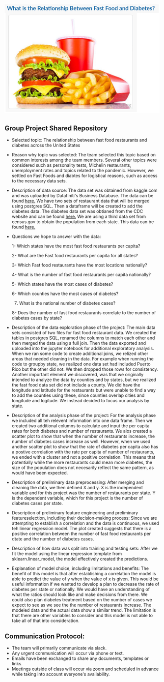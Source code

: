 # ![Image](https://github.com/fletchrk/Fast_Food_Project/blob/main/Resources/Image.png)

## Group Project Shared Repository

- Selected topic: The relationship between fast food restaurants and diabetes across the United States

- Reason why topic was selected: The team selected this topic based on common interests among the team members. Several other topics were considered such as personality tests, Michelin restaurants, unemployment rates and topics related to the pandemic. However, we settled on Fast Foods and diabtes for logistical reasons, such as access to the necessary data sets. 

- Description of data source: The data set was obtained from kaggle.com and was uploaded by Datafiniti's Business Database. The data can be found [here.](https://www.kaggle.com/datafiniti/fast-food-restaurants) We have two sets of restaurant data that will be merged using postgres SQL. Then a dataframe will be created to add the diabetes data. The diabetes data set was obtianed from the CDC website and can be found [here.](https://gis.cdc.gov/grasp/diabetes/DiabetesAtlas.html#) We are using a third data set from census.gov to obtain the population from each state. This data can be found [here.](https://www.census.gov/acs/www/data/data-tables-and-tools/data-profiles/2017/)

- Questions we hope to answer with the data:
 
  1- Which states have the most fast food restaurants per capita?
  
  2- What are the Fast food restaurants per capita for all states?
  
  3- Which Fast food restaurants have the most locations nationally?
  
  4- What is the number of fast food restaurants per capita nationally?
  
  5- Which states have the most cases of diabetes?
  
  6- Which counties have the most cases of diabetes?
  
  7. What is the national number of diabetes cases?
  
  8- Does the number of fast food restaurants correlate to the number of diabetes cases by state?
  
 - Description of the data exploration phase of the project: The main data sets consisted of two files for fast food restaurant data. We created the tables in  postgres SQL, renamed the columns to match each other and then merged the data using a full join. Then the data exported and uploaded into the jupyter notebook for additional exploratory analysis. When we ran some code to create additional joins, we relized other areas that needed cleaning in the data. For example when running the code to groupby state, we realized one data set had included Puerto Rico but the other did not. We then dropped those rows for consistency. Another important element we discovered, was that we originally intended to analyze the data by counties and by states, but we realized the fast food data set did not include a county. We did have the longitude and latitude for the restaurants but were unable to find a way to add the counties using these, since counties overlap cities and longitude and logitude. We instead decided to focus our analysis by state. 
 
 - Description of the analysis phase of the project: For the analysis phase we included all teh relevent information into one data frame. Then we created two additional columns to calculate and input the per capita rates for both diabetes and number of restaurants. We alos created a scatter plot to show that when the number of restaurants increase, the number of diabetes cases increase as well. However, when we used another scatter plot to show that the rate of diabetes per capita also has a postive correlation with the rate per capita of number of restaurants, we ended with a cluster and not a positive correlation. This means that potentially while the more restaurants could mean more diabetes, the size of the population does not necesarily reflect the same pattern, as would have been expected.  

- Description of preliminary data preprocessing: After merging and cleaning the data, we then defined X and y. X is the independent variable and for this project was the number of restaurants per state. Y is the dependent variable, which for this project is the number of diabetes cases per state. 

- Description of preliminary feature engineering and preliminary featureselection, including their decision-making process: Since we are attempting to establish a correlation and the data is continuous, we used teh linear regression model. The plot created suggests that there is a positive correlation between the number of fast food restaurants per dtate and the number of diabetes cases. 

- Description of how data was split into training and testing sets: After we fit the model using the linear regression template from sklearn.linear_model, the model effectively created the predictions. 

- Explanation of model choice, including limitations and benefits: The benefit of this model is that after establishing a correlation the model is able to predict the value of y when the value of x is given. This would be useful information if we wanted to develop a plan to decrease the rate of diabetes per state or nationally. We would have an understanding of what the ratios should look like and make decisions from there. We could also plan diabetes treatment based on the number of cases we expect to see as we see the the number of restaurants increase. The modeled data and the actual data show a similar trend. The limitation is that there are other variables to consider and this model is not able to take all of that into consideration. 

## Communication Protocol:
- The team will primarily communicate via slack.
- Any urgent communication will occur via phone or text.
- Emails have been exchanged to share any documents, templates or links.
- Meetings outside of class will occur via zoom and scheduled in advance while taking into account everyone's availability.
